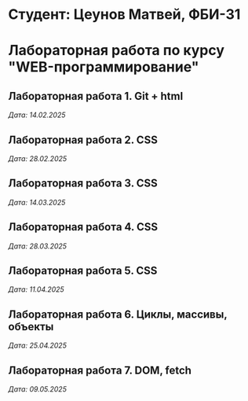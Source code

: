 # Студент: Цеунов Матвей, ФБИ-31

# Лабораторная работа по курсу "WEB-программирование"

## Лабораторная работа 1. Git + html

*Дата: 14.02.2025* 

## Лабораторная работа 2. CSS

*Дата: 28.02.2025* 

## Лабораторная работа 3. CSS

*Дата: 14.03.2025* 

## Лабораторная работа 4. CSS

*Дата: 28.03.2025* 

## Лабораторная работа 5. CSS

*Дата: 11.04.2025* 

## Лабораторная работа 6. Циклы, массивы, объекты

*Дата: 25.04.2025* 

## Лабораторная работа 7. DOM, fetch

*Дата: 09.05.2025*

